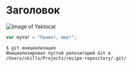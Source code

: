 # Заголовок
![Image of Yaktocat](https://octodex.github.com/images/yaktocat.png)
``` javascript
var myVar = "Привет, мир!";
```
```
$ git инициализация
Инициализировал пустой репозиторий Git в /Users/skills/Projects/recipe-repository/.git/
```
